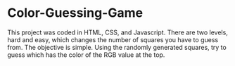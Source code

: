 # Color-Guessing-Game

This project was coded in HTML, CSS, and Javascript. There are two levels, hard and easy, which changes the number of squares you have to guess from. The objective is simple. Using the randomly generated squares, try to guess which has the color of the RGB value at the top.
